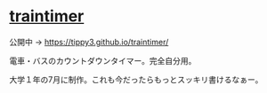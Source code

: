 # [traintimer](https://tippy3.github.io/traintimer/)

公開中 → https://tippy3.github.io/traintimer/

電車・バスのカウントダウンタイマー。完全自分用。

大学１年の7月に制作。これも今だったらもっとスッキリ書けるなぁー。
